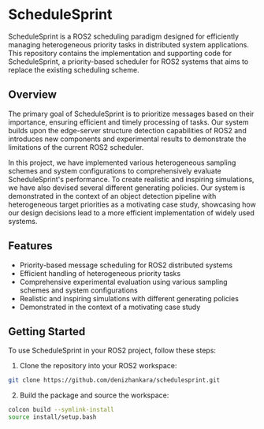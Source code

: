 # ScheduleSprint

ScheduleSprint is a ROS2 scheduling paradigm designed for efficiently managing heterogeneous priority tasks in distributed system applications. This repository contains the implementation and supporting code for ScheduleSprint, a priority-based scheduler for ROS2 systems that aims to replace the existing scheduling scheme.

## Overview

The primary goal of ScheduleSprint is to prioritize messages based on their importance, ensuring efficient and timely processing of tasks. Our system builds upon the edge-server structure detection capabilities of ROS2 and introduces new components and experimental results to demonstrate the limitations of the current ROS2 scheduler.

In this project, we have implemented various heterogeneous sampling schemes and system configurations to comprehensively evaluate ScheduleSprint's performance. To create realistic and inspiring simulations, we have also devised several different generating policies. Our system is demonstrated in the context of an object detection pipeline with heterogeneous target priorities as a motivating case study, showcasing how our design decisions lead to a more efficient implementation of widely used systems.

## Features

* Priority-based message scheduling for ROS2 distributed systems
* Efficient handling of heterogeneous priority tasks
* Comprehensive experimental evaluation using various sampling schemes and system configurations
* Realistic and inspiring simulations with different generating policies
* Demonstrated in the context of a motivating case study

## Getting Started

To use ScheduleSprint in your ROS2 project, follow these steps:

1. Clone the repository into your ROS2 workspace:

```bash
git clone https://github.com/denizhankara/schedulesprint.git
```

2. Build the package and source the workspace:
```bash
colcon build --symlink-install
source install/setup.bash
```
